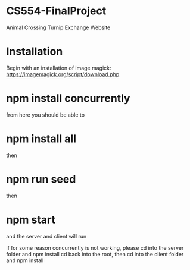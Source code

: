 # CS554-FinalProject
Animal Crossing Turnip Exchange Website

# Installation

Begin with an installation of image magick:
https://imagemagick.org/script/download.php

# npm install concurrently
from here you should be able to 
# npm install all
then
# npm run seed
then
# npm start
and the server and client will run

if for some reason concurrently is not working, please
cd into the server folder and npm install
cd back into the root, then cd into the client folder and npm install
